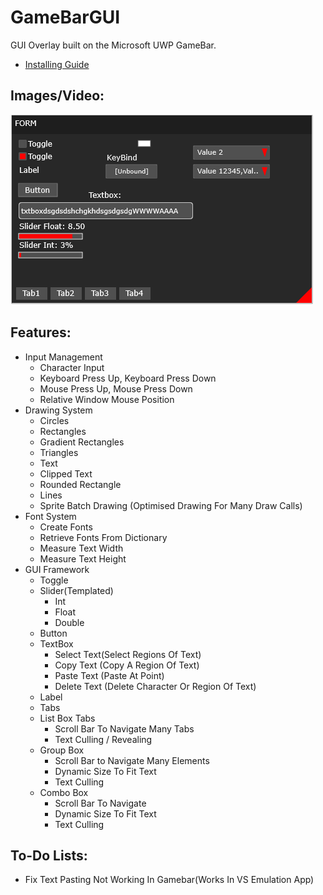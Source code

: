 # GameBarGUI
GUI Overlay built on the Microsoft UWP GameBar.
<br>
* [Installing Guide](./Instructions.md)

## Images/Video:
[![IMAGE ALT TEXT](./Images/1.png)](https://www.youtube.com/watch?v=zh3jbhoyDT0 "Video")

## Features:
* Input Management
  * Character Input
  * Keyboard Press Up, Keyboard Press Down
  * Mouse Press Up, Mouse Press Down
  * Relative Window Mouse Position
* Drawing System
  * Circles
  * Rectangles
  * Gradient Rectangles
  * Triangles
  * Text
  * Clipped Text
  * Rounded Rectangle
  * Lines
  * Sprite Batch Drawing (Optimised Drawing For Many Draw Calls)
* Font System
  * Create Fonts
  * Retrieve Fonts From Dictionary
  * Measure Text Width
  * Measure Text Height
* GUI Framework
  * Toggle
  * Slider(Templated)
    * Int
    * Float
    * Double
  * Button
  * TextBox
    * Select Text(Select Regions Of Text)
    * Copy Text (Copy A Region Of Text)
    * Paste Text (Paste At Point)
    * Delete Text (Delete Character Or Region Of Text)
  * Label
  * Tabs
  * List Box Tabs
    * Scroll Bar To Navigate Many Tabs
    * Text Culling / Revealing
  * Group Box
    * Scroll Bar to Navigate Many Elements
    * Dynamic Size To Fit Text
    * Text Culling 
  * Combo Box
    * Scroll Bar To Navigate
    * Dynamic Size To Fit Text
    * Text Culling
## To-Do Lists:
* Fix Text Pasting Not Working In Gamebar(Works In VS Emulation App)
